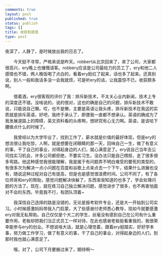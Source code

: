 ```yaml
--- 
comments: true
layout: post
published: true
status: publish
tags: []
title: 收获和感悟
type: post
---
```

夜深了，人静了，是时候放出我的日志了。

　　今天挺不寻常，严格来说是昨天。robbert从北京回来了，来了公司，大家都很高兴，ery晚上也慷慨请客。robbery应该是公司最给力的员工了，ery和他二人感情也不错，两人晚饭喝了点白的，看着ery脸红了起来，话也多了起来。还真别说，别人一般和我话多没一会我就烦，可是听ery的话，让我震惊不已，收获颇多啊。

　　借着酒，ery很客观的评价了我：排斥新技术，不太关心业内新闻，技术上专的深度还不错。没啥说的，说的很对，这也的确是自己的问题，排斥新技术不敢说，只能说自己懒。哎，也不是懒，主要是英语让我头疼，排斥新技术在我这的实质就是排斥英语，好吧，我终于承认了，即便我一直都不想承认。英语的确成为了我发展道路上的障碍，英文资料看的头疼啊，想研究有心无力啊。英语，是该哈下腰做点什么的时候了。

　　我曾经以为大学毕业了，找到工作了，薪水就是价值的最好体现，但是ery的想法很让我吃惊，人啊，就是想要在闭眼睛的那一天，回味自己一生，做了有意义的事，干了自己的事业，对得起身边的人们，就心满意足了。ery说自己当年去公司找实习机会，许多公司都拒绝，不要实习生。没办法只能自己楞抠，走了很多很多弯路。他这种感觉我很能理解，我是属于有问题弄不明白难受的要死的类型的，有很多次为解决一点小问题在百度和谷歌上点来点去一个下午，结果什么进展也没有，随说这种过程对自己有提高，但是也是感觉很浪费时间。公司不同了，有了各位师哥和ery的帮助，感觉问题解决快躲了，东西渐渐知道的也多了，学会处理问题的方法了。现在，就在练习自己独立解决问题，感觉进步了很多，也不再害怕面对不会的东西，毕竟我不行，有团队顶着~

　　我深信自己选择的路是没错的，无论是报考软件专业，还是大一开始到公司实习。小时候感激妈妈带我入门启蒙，大了些感谢付老师悉心教导，现如今就要感激ery对我无私帮助。自己仅仅是个大二的学生，丝毫没有感到自己在公司有什么重要作用，老板却把我们当正式员工一样对待，在此也感谢老板挺看重我的，我很荣幸能参与ery的创业。不想说啥大话，就是心理觉着，跟着ery挺踏实，好好学本事，努力做工作学习，做了有意义的事，干了自己的事业，对得起身边的人们，到那时我也就心满意足了。

　　哦，对了，公司下月要搬过来了，期待啊～
